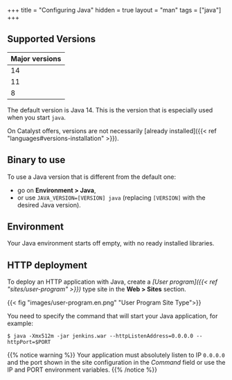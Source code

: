 +++
title = "Configuring Java"
hidden = true
layout = "man"
tags = ["java"]
+++

## Supported Versions

| Major versions |
| -------------- |
| 14             |
| 11             |
| 8              |

The default version is Java 14. This is the version that is especially used when you start `java`.

On Catalyst offers, versions are not necessarily [already installed]({{< ref "languages#versions-installation" >}}).

## Binary to use

To use a Java version that is different from the default one:

- go on **Environment > Java**,
- or use `JAVA_VERSION=[VERSION] java` (replacing `[VERSION]` with the desired Java version).

## Environment

Your Java environment starts off empty, with no ready installed libraries.

## HTTP deployment

To deploy an HTTP application with Java, create a *[User program]({{< ref "sites/user-program" >}})* type site in the **Web > Sites** section.

{{< fig "images/user-program.en.png" "User Program Site Type">}}

You need to specify the command that will start your Java application, for example:

```
$ java -Xmx512m -jar jenkins.war --httpListenAddress=0.0.0.0 --httpPort=$PORT
```

{{% notice warning %}}
Your application must absolutely listen to IP `0.0.0.0` and the port shown in the site configuration in the *Command* field or use the IP and PORT environment variables.
{{% /notice %}}
